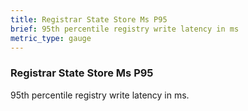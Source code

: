 ```yaml
---
title: Registrar State Store Ms P95
brief: 95th percentile registry write latency in ms
metric_type: gauge
---
```

### Registrar State Store Ms P95

95th percentile registry write latency in ms.